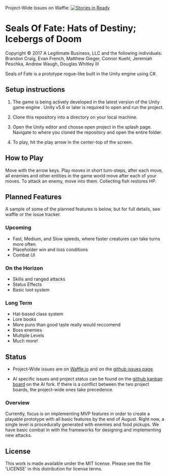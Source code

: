 Project-Wide Issues on Waffle: [![Stories in Ready](https://badge.waffle.io/legitbiz/SealsOfFate.svg?label=ready&title=Ready)](http://waffle.io/legitbiz/SealsOfFate)

# Seals Of Fate: Hats of Destiny; Icebergs of Doom

Copyright © 2017 A Legitimate Business, LLC and the following individuals: Brandon Craig, Evan French, Matthew Gieger, Connor Kuehl, Jeremiah Peschka, Andrew Waugh, Douglas Whitley III

Seals of Fate is a prototype rogue-like built in the Unity engine using C#. 

## Setup instructions

1. The game is being actively developed in the latest version of the Unity game engine . Unity v5.6 or later is required to open and run the project.

1. Clone this repository into a directory on your local machine.

1. Open the Unity editor and choose open project in the splash page. Navigate to where you cloned the repository and open the entire folder.

1.  To play, hit the play arrow in the center-top of the screen.

## How to Play

Move with the arrow keys. Play moves in short turn-steps, after each move, all enemies and other entities in the game world move after each of your moves. To attack an enemy, move into them. Collecting fish restores HP.

## Planned Features
A sample of some of the planned features is below, but for full details, see waffle or the issue tracker.

### Upcoming

* Fast, Medium, and Slow speeds, where faster creatures can take turns more often.
* Placeholder win and loss conditions
* Combat UI

### On the Horizon

* Skills and ranged attacks
* Status Effects
* Basic loot system

### Long Term

* Hat-based class system
* Lore books
* More puns than good taste really would reccomend
* Boss enemies
* Multiple Levels
* Much more!

## Status

* Project-Wide issues are on [Waffle.io](http://waffle.io/legitbiz/SealsOfFate) and on the [github issues page](https://github.com/legitbiz/SealsOfFate/issues).

* AI specific issues and project status can be found on the [github kanban board](https://github.com/Zonr0/SealsOfFate/projects/1) on the AI fork. If there is a conflict between the two project boards, the project-wide ones take precedence.

### Overview
Currently, focus is on implementing MVP features in order to create a playable prototype with all basic features by the end of August. Right now, a single level is procedurally generated with enemies and food pickups. We have basic combat in with the frameworks for designing and implementing new attacks.

## License

This work is made available under the MIT license. Please see the file 'LICENSE' in this distribution for license terms.

